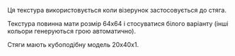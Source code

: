 Ця текстура використовується коли візерунок застосовується до стяга.

Текстура повинна мати розмір 64x64 і стосуватися білого варіанту (інші кольори генеруються грою автоматично).

Стяги мають кубоподібну модель 20x40x1.